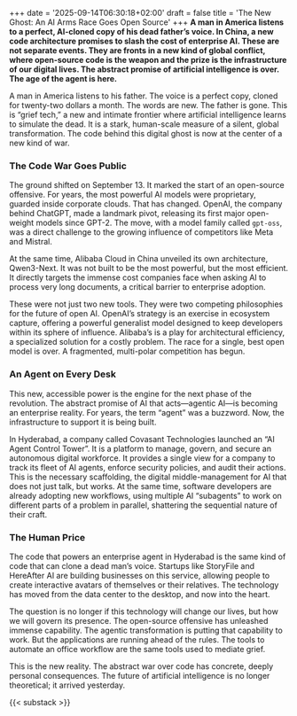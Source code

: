 +++
date = '2025-09-14T06:30:18+02:00'
draft = false
title = 'The New Ghost: An AI Arms Race Goes Open Source'
+++
**A man in America listens to a perfect, AI-cloned copy of his dead father’s voice. In China, a new code architecture promises to slash the cost of enterprise AI. These are not separate events. They are fronts in a new kind of global conflict, where open-source code is the weapon and the prize is the infrastructure of our digital lives. The abstract promise of artificial intelligence is over. The age of the agent is here.**

A man in America listens to his father. The voice is a perfect copy, cloned for twenty-two dollars a month. The words are new. The father is gone. This is “grief tech,” a new and intimate frontier where artificial intelligence learns to simulate the dead. It is a stark, human-scale measure of a silent, global transformation. The code behind this digital ghost is now at the center of a new kind of war.

### The Code War Goes Public

The ground shifted on September 13. It marked the start of an open-source offensive. For years, the most powerful AI models were proprietary, guarded inside corporate clouds. That has changed. OpenAI, the company behind ChatGPT, made a landmark pivot, releasing its first major open-weight models since GPT-2. The move, with a model family called `gpt-oss`, was a direct challenge to the growing influence of competitors like Meta and Mistral.

At the same time, Alibaba Cloud in China unveiled its own architecture, Qwen3-Next. It was not built to be the most powerful, but the most efficient. It directly targets the immense cost companies face when asking AI to process very long documents, a critical barrier to enterprise adoption.

These were not just two new tools. They were two competing philosophies for the future of open AI. OpenAI’s strategy is an exercise in ecosystem capture, offering a powerful generalist model designed to keep developers within its sphere of influence. Alibaba’s is a play for architectural efficiency, a specialized solution for a costly problem. The race for a single, best open model is over. A fragmented, multi-polar competition has begun.

### An Agent on Every Desk

This new, accessible power is the engine for the next phase of the revolution. The abstract promise of AI that acts—agentic AI—is becoming an enterprise reality. For years, the term “agent” was a buzzword. Now, the infrastructure to support it is being built.

In Hyderabad, a company called Covasant Technologies launched an “AI Agent Control Tower”. It is a platform to manage, govern, and secure an autonomous digital workforce. It provides a single view for a company to track its fleet of AI agents, enforce security policies, and audit their actions. This is the necessary scaffolding, the digital middle-management for AI that does not just talk, but works. At the same time, software developers are already adopting new workflows, using multiple AI “subagents” to work on different parts of a problem in parallel, shattering the sequential nature of their craft.

### The Human Price

The code that powers an enterprise agent in Hyderabad is the same kind of code that can clone a dead man’s voice. Startups like StoryFile and HereAfter AI are building businesses on this service, allowing people to create interactive avatars of themselves or their relatives. The technology has moved from the data center to the desktop, and now into the heart.

The question is no longer if this technology will change our lives, but how we will govern its presence. The open-source offensive has unleashed immense capability. The agentic transformation is putting that capability to work. But the applications are running ahead of the rules. The tools to automate an office workflow are the same tools used to mediate grief.

This is the new reality. The abstract war over code has concrete, deeply personal consequences. The future of artificial intelligence is no longer theoretical; it arrived yesterday.

{{< substack >}}
